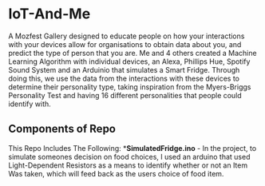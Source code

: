 # IoT-And-Me
A Mozfest Gallery designed to educate people on how your interactions with your devices allow for organisations to obtain data about you, and predict the type of person that you are. Me and 4 others created a Machine Learning Algorithm with individual devices, an Alexa, Phillips Hue, Spotify Sound System and an Arduinio that simulates a Smart Fridge.
Through doing this, we use the data from the interactions with these devices to determine their personality type, taking inspiration from the Myers-Briggs Personality Test and having 16 different personalities that people could identify with.
## Components of Repo
This Repo Includes The Following:
*<b>SimulatedFridge.ino</b> - In the project, to simulate someones decision on food choices, I used an arduino that used Light-Dependent Resistors as a means to identify whether or not an Item Was taken, which will feed back as the users choice of food item.

